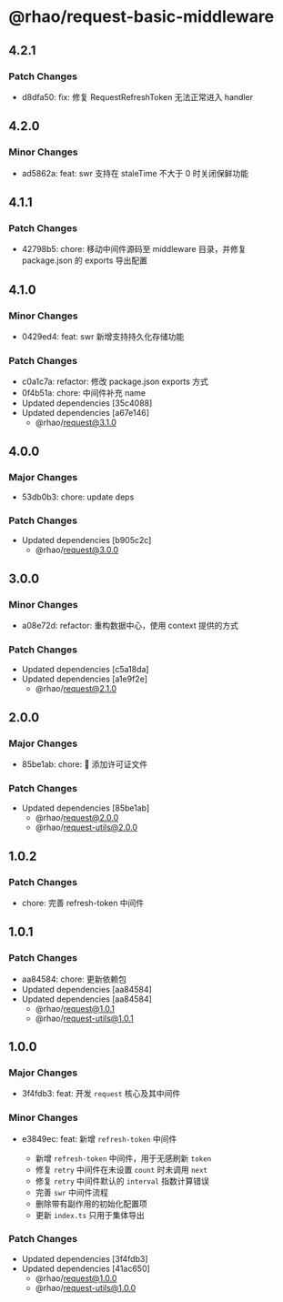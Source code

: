# @rhao/request-basic-middleware

## 4.2.1

### Patch Changes

- d8dfa50: fix: 修复 RequestRefreshToken 无法正常进入 handler

## 4.2.0

### Minor Changes

- ad5862a: feat: swr 支持在 staleTime 不大于 0 时关闭保鲜功能

## 4.1.1

### Patch Changes

- 42798b5: chore: 移动中间件源码至 middleware 目录，并修复 package.json 的 exports 导出配置

## 4.1.0

### Minor Changes

- 0429ed4: feat: swr 新增支持持久化存储功能

### Patch Changes

- c0a1c7a: refactor: 修改 package.json exports 方式
- 0f4b51a: chore: 中间件补充 name
- Updated dependencies [35c4088]
- Updated dependencies [a67e146]
  - @rhao/request@3.1.0

## 4.0.0

### Major Changes

- 53db0b3: chore: update deps

### Patch Changes

- Updated dependencies [b905c2c]
  - @rhao/request@3.0.0

## 3.0.0

### Minor Changes

- a08e72d: refactor: 重构数据中心，使用 context 提供的方式

### Patch Changes

- Updated dependencies [c5a18da]
- Updated dependencies [a1e9f2e]
  - @rhao/request@2.1.0

## 2.0.0

### Major Changes

- 85be1ab: chore: 🤖 添加许可证文件

### Patch Changes

- Updated dependencies [85be1ab]
  - @rhao/request@2.0.0
  - @rhao/request-utils@2.0.0

## 1.0.2

### Patch Changes

- chore: 完善 refresh-token 中间件

## 1.0.1

### Patch Changes

- aa84584: chore: 更新依赖包
- Updated dependencies [aa84584]
- Updated dependencies [aa84584]
  - @rhao/request@1.0.1
  - @rhao/request-utils@1.0.1

## 1.0.0

### Major Changes

- 3f4fdb3: feat: 开发 `request` 核心及其中间件

### Minor Changes

- e3849ec: feat: 新增 `refresh-token` 中间件

  - 新增 `refresh-token` 中间件，用于无感刷新 `token`
  - 修复 `retry` 中间件在未设置 `count` 时未调用 `next`
  - 修复 `retry` 中间件默认的 `interval` 指数计算错误
  - 完善 `swr` 中间件流程
  - 删除带有副作用的初始化配置项
  - 更新 `index.ts` 只用于集体导出

### Patch Changes

- Updated dependencies [3f4fdb3]
- Updated dependencies [41ac650]
  - @rhao/request@1.0.0
  - @rhao/request-utils@1.0.0
